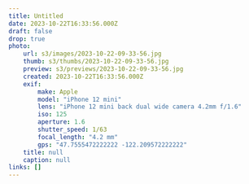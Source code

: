 ```yaml
---
title: Untitled
date: 2023-10-22T16:33:56.000Z
draft: false
drop: true
photo:
    url: s3/images/2023-10-22-09-33-56.jpg
    thumb: s3/thumbs/2023-10-22-09-33-56.jpg
    preview: s3/previews/2023-10-22-09-33-56.jpg
    created: 2023-10-22T16:33:56.000Z
    exif:
        make: Apple
        model: "iPhone 12 mini"
        lens: "iPhone 12 mini back dual wide camera 4.2mm f/1.6"
        iso: 125
        aperture: 1.6
        shutter_speed: 1/63
        focal_length: "4.2 mm"
        gps: "47.7555472222222 -122.209572222222"
    title: null
    caption: null
links: []
---
```

